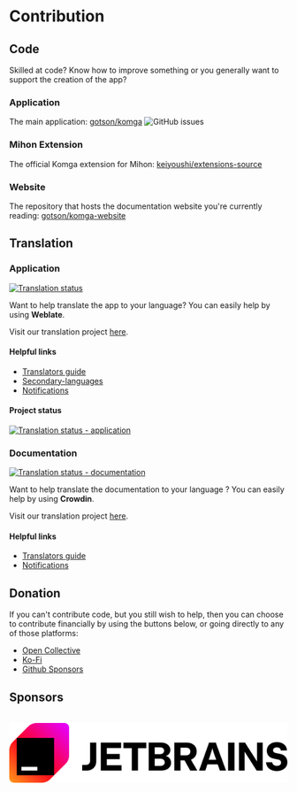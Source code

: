 # Contribution

## Code
Skilled at code? Know how to improve something or you generally want to support the creation of the app?

### Application
The main application: [gotson/komga](https://github.com/gotson/komga) <span class="playgroundPreview">![GitHub issues](https://img.shields.io/github/issues/gotson/komga?style=social)</span>

### Mihon Extension
The official Komga extension for Mihon: [keiyoushi/extensions-source](https://github.com/keiyoushi/extensions-source/tree/main/src/all/komga)

### Website
The repository that hosts the documentation website you're currently reading: [gotson/komga-website](https://github.com/gotson/komga-website)

## Translation
### Application

<a id="weblate-status" href="https://hosted.weblate.org/engage/komga/">
<img src="https://hosted.weblate.org/widgets/komga/-/svg-badge.svg" alt="Translation status" />
</a>

Want to help translate the app to your language? You can easily help by using **Weblate**.

Visit our translation project [here](https://hosted.weblate.org/engage/komga/).

#### Helpful links
* [Translators guide](https://docs.weblate.org/en/latest/user/translating.html)
* [Secondary-languages](https://docs.weblate.org/en/latest/user/profile.html#secondary-languages)
* [Notifications](https://docs.weblate.org/en/latest/user/profile.html#notifications)

#### Project status
<a id="weblate-status" href="https://hosted.weblate.org/engage/komga/">
    <img src="https://hosted.weblate.org/widgets/komga/-/horizontal-auto.svg" alt="Translation status - application" />
</a>

### Documentation

<a title="Crowdin" target="_blank" href="https://crowdin.com/project/komga-website">
    <img src="https://badges.crowdin.net/komga-website/localized.svg" alt="Translation status - documentation"/>
</a>

Want to help translate the documentation to your language ? You can easily help by using **Crowdin**.

Visit our translation project [here](https://crowdin.com/project/komga-website).

#### Helpful links
* [Translators guide](https://support.crowdin.com/for-translators/)
* [Notifications](https://support.crowdin.com/account-notifications/)

## Donation
If you can't contribute code, but you still wish to help, then you can choose to contribute financially by using the buttons below, or going directly to any of those platforms:
- [Open Collective](https://opencollective.com/komga)
- [Ko-Fi](https://ko-fi.com/gotson)
- [Github Sponsors](https://github.com/sponsors/gotson)

## Sponsors

<br/>
<a href="https://www.jetbrains.com/?from=Komga" target="_blank" rel="noopener">
    <img src="/assets/media/sponsors/jetbrains.svg" style={{maxHeight: '100px'}} />
</a>